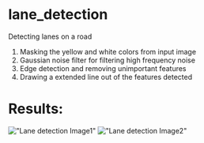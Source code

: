 # lane_detection

Detecting lanes on a road 
1. Masking the yellow and white colors from input image 
2. Gaussian noise filter for filtering high frequency noise
3. Edge detection and removing unimportant features
4. Drawing a extended line out of the features detected

# Results:
!["Lane detection Image1"](https://github.com/sbperceptron/Lane-detection/blob/master/lane_detection.png)
!["Lane detection Image2"](https://github.com/sbperceptron/Lane-detection/blob/master/lane_detection1.png)
